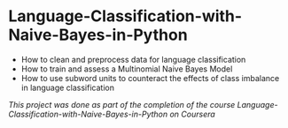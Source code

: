 # Language-Classification-with-Naive-Bayes-in-Python
  - How to clean and preprocess data for language classification
  - How to train and assess a Multinomial Naive Bayes Model
  - How to use subword units to counteract the effects of class imbalance in language classification


*This project was done as part of the completion of the course Language-Classification-with-Naive-Bayes-in-Python on Coursera* 
